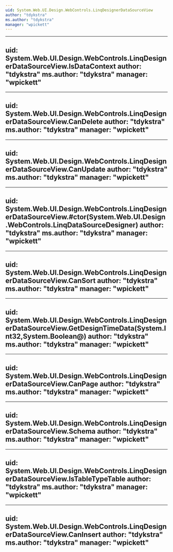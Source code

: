 ```yaml
---
uid: System.Web.UI.Design.WebControls.LinqDesignerDataSourceView
author: "tdykstra"
ms.author: "tdykstra"
manager: "wpickett"
---
```


---
uid: System.Web.UI.Design.WebControls.LinqDesignerDataSourceView.IsDataContext
author: "tdykstra"
ms.author: "tdykstra"
manager: "wpickett"
---

---
uid: System.Web.UI.Design.WebControls.LinqDesignerDataSourceView.CanDelete
author: "tdykstra"
ms.author: "tdykstra"
manager: "wpickett"
---

---
uid: System.Web.UI.Design.WebControls.LinqDesignerDataSourceView.CanUpdate
author: "tdykstra"
ms.author: "tdykstra"
manager: "wpickett"
---

---
uid: System.Web.UI.Design.WebControls.LinqDesignerDataSourceView.#ctor(System.Web.UI.Design.WebControls.LinqDataSourceDesigner)
author: "tdykstra"
ms.author: "tdykstra"
manager: "wpickett"
---

---
uid: System.Web.UI.Design.WebControls.LinqDesignerDataSourceView.CanSort
author: "tdykstra"
ms.author: "tdykstra"
manager: "wpickett"
---

---
uid: System.Web.UI.Design.WebControls.LinqDesignerDataSourceView.GetDesignTimeData(System.Int32,System.Boolean@)
author: "tdykstra"
ms.author: "tdykstra"
manager: "wpickett"
---

---
uid: System.Web.UI.Design.WebControls.LinqDesignerDataSourceView.CanPage
author: "tdykstra"
ms.author: "tdykstra"
manager: "wpickett"
---

---
uid: System.Web.UI.Design.WebControls.LinqDesignerDataSourceView.Schema
author: "tdykstra"
ms.author: "tdykstra"
manager: "wpickett"
---

---
uid: System.Web.UI.Design.WebControls.LinqDesignerDataSourceView.IsTableTypeTable
author: "tdykstra"
ms.author: "tdykstra"
manager: "wpickett"
---

---
uid: System.Web.UI.Design.WebControls.LinqDesignerDataSourceView.CanInsert
author: "tdykstra"
ms.author: "tdykstra"
manager: "wpickett"
---

